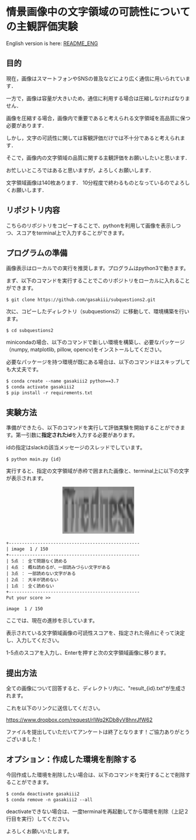 # 情景画像中の文字領域の可読性についての主観評価実験

English version is here: [README_ENG](/README_ENG.md)

## 目的
現在，画像はスマートフォンやSNSの普及などにより広く通信に用いられています．

一方で，画像は容量が大きいため，通信に利用する場合は圧縮しなければなりません．

画像を圧縮する場合，画像内で重要であると考えられる文字領域を高品質に保つ必要があります．

しかし，文字の可読性に関しては客観評価だけでは不十分であると考えられます．

そこで，画像内の文字領域の品質に関する主観評価をお願いしたいと思います．

お忙しいところではあると思いますが，よろしくお願いします．

文字領域画像は140枚あります． 10分程度で終わるものとなっているのでよろしくお願いします．

## リポジトリ内容
こちらのリポジトリをコピーすることで、pythonを利用して画像を表示しつつ、スコアをterminal上で入力することができます。

## プログラムの準備
画像表示はローカルでの実行を推奨します。プログラムはpython3で動きます。

まず、以下のコマンドを実行することでこのリポジトリをローカルに入れることができます。

```
$ git clone https://github.com/gasakiii/subquestions2.git
```

次に、コピーしたディレクトリ（subquestions2）に移動して、環境構築を行います。

```
$ cd subquestions2
```

minicondaの場合、以下のコマンドで新しい環境を構築し、必要なパッケージ（numpy, matplotlib, pillow, opencv)をインストールしてください。

必要なパッケージを持つ環境が既にある場合は、以下のコマンドはスキップしても大丈夫です。

```
$ conda create --name gasakiii2 python==3.7
$ conda activate gasakiii2
$ pip install -r requirements.txt
```

## 実験方法
準備ができたら、以下のコマンドを実行して評価実験を開始することができます。第一引数に**指定されたid**を入力する必要があります。

idの指定はslackの該当メッセージのスレッドでしています。

```
$ python main.py {id}
```

実行すると、指定の文字領域が赤枠で囲まれた画像と、terminal上に以下の文字が表示されます。

<p align="center">
  <img width="196" height="128" src="https://github.com/gasakiii/subquestions2/blob/main/imgs/Ino_area_1_0.png">
</p>
<!-- ![temp](https://github.com/gasakiii/subquestions/blob/main/temp_img/85_1_1.png "サンプル") -->

```
+--------------------------------------------------
| image  1 / 150
+--------------------------------------------------
| 5点 ： 全て問題なく読める
| 4点 ： 概ね読めるが、一部読みづらい文字がある
| 3点 ： 一部読めない文字がある
| 2点 ： 大半が読めない
| 1点 ： 全く読めない
+--------------------------------------------------
Put your score >> 
```

```
image  1 / 150
```

ここでは、現在の進捗を示しています。

表示されている文字領域画像の可読性スコアを、指定された得点にそって決定し、入力してください。

1-5点のスコアを入力し、Enterを押すと次の文字領域画像に移ります。


## 提出方法

全ての画像について回答すると、ディレクトリ内に、"result_{id}.txt"が生成されます。

これを以下のリンクに送信してください。

https://www.dropbox.com/request/rIWq2KDb8yV8hnrJfW62

ファイルを提出していただいてアンケートは終了となります！ご協力ありがとうございました！


## オプション：作成した環境を削除する

今回作成した環境を削除したい場合は、以下のコマンドを実行することで削除することができます。


```
$ conda deactivate gasakiii2
$ conda remove -n gasakiii2 --all
```

deactivateできない場合は、一度terminalを再起動してから環境を削除（上記２行目を実行）してください。

よろしくお願いいたします。

